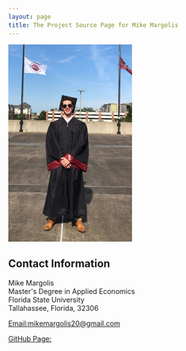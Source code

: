 ```yaml
---
layout: page
title: The Project Source Page for Mike Margolis
---
```


<a> 
<img src="IMG_4923.JPEG" alt="pmb" width="250"/>
</a>

## Contact Information 

Mike Margolis <br/>
Master's Degree in Applied Economics <br/>
Florida State University <br/>
Tallahassee, Florida, 32306 <br/>

[Email:mikemargolis20@gmail.com](mailto:mikemargolis20@gmail.com)

[GitHub Page:](https://github.com/MikeMargolis1/MikeMargolis1.github.io)
